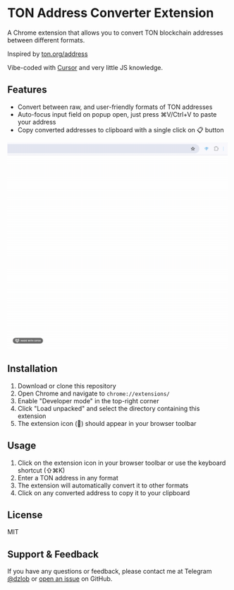 # TON Address Converter Extension

A Chrome extension that allows you to convert TON blockchain addresses between different formats.

Inspired by [ton.org/address](https://ton.org/address)

Vibe-coded with [Cursor](https://cursor.com/) and very little JS knowledge.

## Features

- Convert between raw, and user-friendly formats of TON addresses
- Auto-focus input field on popup open, just press ⌘V/Ctrl+V to paste your address
- Copy converted addresses to clipboard with a single click on 📋 button

<img src="./demo.gif" width="500" alt="Demo GIF">


## Installation

1. Download or clone this repository
2. Open Chrome and navigate to `chrome://extensions/`
3. Enable "Developer mode" in the top-right corner
4. Click "Load unpacked" and select the directory containing this extension
5. The extension icon (💎) should appear in your browser toolbar

## Usage

1. Click on the extension icon in your browser toolbar or use the keyboard shortcut (⇧⌘K)
2. Enter a TON address in any format
3. The extension will automatically convert it to other formats
4. Click on any converted address to copy it to your clipboard

## License

MIT 

## Support & Feedback

If you have any questions or feedback, please contact me at Telegram [@dzlob](https://t.me/dzlob) or [open an issue](https://github.com/ddobrinskiy/ton-address-converter/issues) on GitHub.
